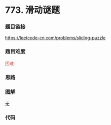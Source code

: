 # 773. 滑动谜题

### 题目链接

https://leetcode-cn.com/problems/sliding-puzzle

### 题目难度

<font color=#D9534F>困难</font>

### 思路



### 图解

无

### 代码

```python
```
